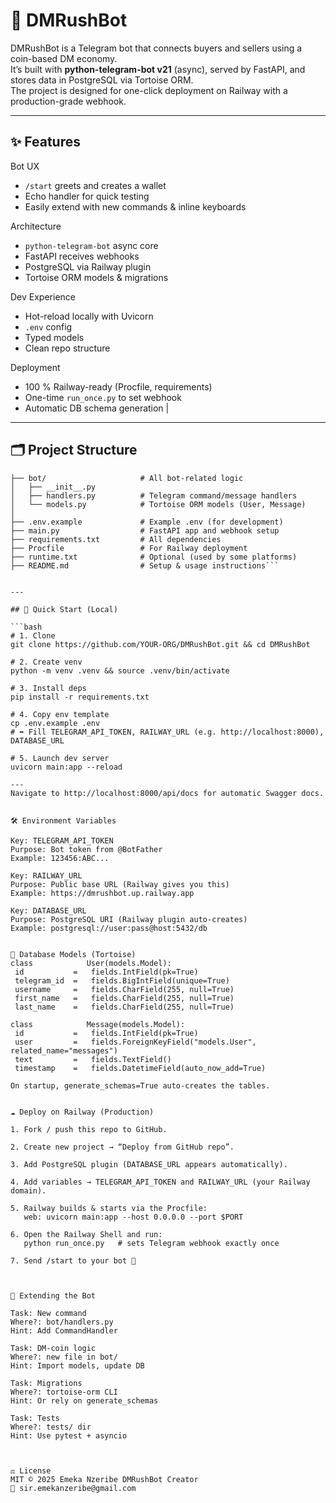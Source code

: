 # 🤖 DMRushBot

DMRushBot is a Telegram bot that connects buyers and sellers using a coin-based DM economy.  
It’s built with **python-telegram-bot v21** (async), served by FastAPI, and stores data in PostgreSQL via Tortoise ORM.  
The project is designed for one-click deployment on Railway with a production-grade webhook.

---

## ✨ Features

Bot UX                      
- `/start` greets and creates a wallet 
- Echo handler for quick testing 
- Easily extend with new commands & inline keyboards

Architecture  
- `python-telegram-bot` async core 
- FastAPI receives webhooks 
- PostgreSQL via Railway plugin 
- Tortoise ORM models & migrations

Dev Experience 
- Hot-reload locally with Uvicorn 
- `.env` config 
- Typed models 
- Clean repo structure

Deployment 
- 100 % Railway-ready (Procfile, requirements) 
- One-time `run_once.py` to set webhook 
- Automatic DB schema generation |

---

## 🗂 Project Structure

```DMRushBot/
├── bot/                     # All bot-related logic
│   ├── __init__.py
│   ├── handlers.py          # Telegram command/message handlers
│   └── models.py            # Tortoise ORM models (User, Message)
│
├── .env.example             # Example .env (for development)
├── main.py                  # FastAPI app and webhook setup
├── requirements.txt         # All dependencies
├── Procfile                 # For Railway deployment
├── runtime.txt              # Optional (used by some platforms)
├── README.md                # Setup & usage instructions```


---

## 🚀 Quick Start (Local)

```bash
# 1. Clone
git clone https://github.com/YOUR-ORG/DMRushBot.git && cd DMRushBot

# 2. Create venv
python -m venv .venv && source .venv/bin/activate

# 3. Install deps
pip install -r requirements.txt

# 4. Copy env template
cp .env.example .env
# ➡️ Fill TELEGRAM_API_TOKEN, RAILWAY_URL (e.g. http://localhost:8000), DATABASE_URL

# 5. Launch dev server
uvicorn main:app --reload

---
Navigate to http://localhost:8000/api/docs for automatic Swagger docs.


🛠 Environment Variables

Key: TELEGRAM_API_TOKEN
Purpose: Bot token from @BotFather
Example: 123456:ABC...

Key: RAILWAY_URL
Purpose: Public base URL (Railway gives you this)
Example: https://dmrushbot.up.railway.app

Key: DATABASE_URL
Purpose: PostgreSQL URI (Railway plugin auto-creates)
Example: postgresql://user:pass@host:5432/db


🐘 Database Models (Tortoise)
class            User(models.Model):
 id           =   fields.IntField(pk=True)
 telegram_id  =   fields.BigIntField(unique=True)
 username     =   fields.CharField(255, null=True)
 first_name   =   fields.CharField(255, null=True)
 last_name    =   fields.CharField(255, null=True)

class            Message(models.Model):
 id           =   fields.IntField(pk=True)
 user         =   fields.ForeignKeyField("models.User", related_name="messages")
 text         =   fields.TextField()
 timestamp    =   fields.DatetimeField(auto_now_add=True)

On startup, generate_schemas=True auto-creates the tables.


☁️ Deploy on Railway (Production)

1. Fork / push this repo to GitHub.

2. Create new project → “Deploy from GitHub repo”.

3. Add PostgreSQL plugin (DATABASE_URL appears automatically).

4. Add variables → TELEGRAM_API_TOKEN and RAILWAY_URL (your Railway domain).

5. Railway builds & starts via the Procfile:
   web: uvicorn main:app --host 0.0.0.0 --port $PORT

6. Open the Railway Shell and run:
   python run_once.py   # sets Telegram webhook exactly once

7. Send /start to your bot 🎉



🔧 Extending the Bot

Task: New command
Where?: bot/handlers.py
Hint: Add CommandHandler

Task: DM-coin logic
Where?: new file in bot/
Hint: Import models, update DB

Task: Migrations
Where?: tortoise-orm CLI
Hint: Or rely on generate_schemas

Task: Tests
Where?: tests/ dir
Hint: Use pytest + asyncio



⚖️ License
MIT © 2025 Emeka Nzeribe DMRushBot Creator
📧 sir.emekanzeribe@gmail.com
